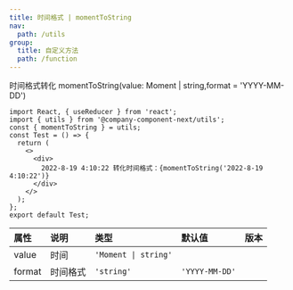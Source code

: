 ```yaml
---
title: 时间格式 | momentToString
nav:
  path: /utils
group:
  title: 自定义方法
  path: /function
---
```


时间格式转化 momentToString(value: Moment | string,format = 'YYYY-MM-DD')

```tsx
import React, { useReducer } from 'react';
import { utils } from '@company-component-next/utils';
const { momentToString } = utils;
const Test = () => {
  return (
    <>
      <div>
        2022-8-19 4:10:22 转化时间格式：{momentToString('2022-8-19 4:10:22')}
      </div>
    </>
  );
};
export default Test;
```

| 属性   | 说明     | 类型                 | 默认值         | 版本 |
| :----- | :------- | :------------------- | :------------- | :--- |
| value  | 时间     | `'Moment \| string'` |
| format | 时间格式 | `'string'`           | `'YYYY-MM-DD'` |

